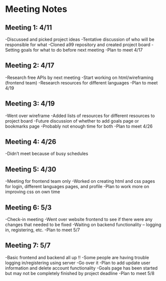 # Meeting Notes

## Meeting 1: 4/11
-Discussed and picked project ideas
-Tentative discussion of who will be responsible for what
-Cloned a99 repository and created project board
-Setting goals for what to do before next meeting
-Plan to meet 4/17

## Meeting 2: 4/17
-Research free APIs by next meeting
-Start working on html/wireframing (frontend team)
-Research resources for different languages
-Plan to meet 4/19

## Meeting 3: 4/19
-Went over wireframe
-Added lists of resources for different resources to project board
-Future discussion of whether to add goals page or bookmarks page
    -Probably not enough time for both
-Plan to meet 4/26

## Meeting 4: 4/26
-Didn’t meet because of busy schedules

## Meeting 5: 4/30
-Meeting for frontend team only
-Worked on creating html and css pages for login, different languages pages, and profile
-Plan to work more on improving css on own time

## Meeting 6: 5/3
-Check-in meeting
-Went over website frontend to see if there were any changes that needed to be fixed
-Waiting on backend functionality – logging in, registering, etc.
-Plan to meet 5/7

## Meeting 7: 5/7
-Basic frontend and backend all up !!
-Some people are having trouble logging in/registering using server
    -Go over it
-Plan to add update user information and delete account functionality
-Goals page has been started but may not be completely finished by project deadline
-Plan to meet 5/8




